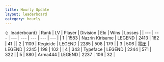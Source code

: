 ```yaml
---
title: Hourly Update
layout: leaderboard
category: hourly
---
```


{: .leaderboard}
| Rank | LV | Player | Division | Elo | Wins | Losses |
| --- | --- | --- | --- | --- | --- | --- |
| <span data-change="0">1</span> | 1583 | <span title="ID: 315148">Nazrin Kirisame</span> | LEGEND | <span data-change="2">2413</span> | <span data-change="2">182</span> | <span data-change="0">41</span> |
| <span data-change="0">2</span> | 1109 | <span title="ID: 353063">Regicide</span> | LEGEND | <span data-change="0">2285</span> | <span data-change="0">508</span> | <span data-change="0">179</span> |
| <span data-change="1">3</span> | 506 | <span title="ID: 407707">電圧</span> | LEGEND | <span data-change="0">2245</span> | <span data-change="0">198</span> | <span data-change="0">102</span> |
| <span data-change="-1">4</span> | 343 | <span title="ID: 628233">Typeface</span> | LEGEND | <span data-change="-10">2244</span> | <span data-change="0">571</span> | <span data-change="1">322</span> |
| <span data-change="1">5</span> | 880 | <span title="ID: 1034">Arma444</span> | LEGEND | <span data-change="13">2237</span> | <span data-change="2">106</span> | <span data-change="0">32</span> |